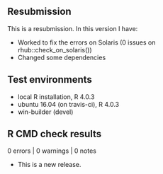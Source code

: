 ## Resubmission
This is a resubmission. In this version I have:
* Worked to fix the errors on Solaris (0 issues on rhub::check_on_solaris()) 
* Changed some dependencies

## Test environments
* local R installation, R 4.0.3
* ubuntu 16.04 (on travis-ci), R 4.0.3
* win-builder (devel)

## R CMD check results

0 errors | 0 warnings | 0 notes

* This is a new release.
